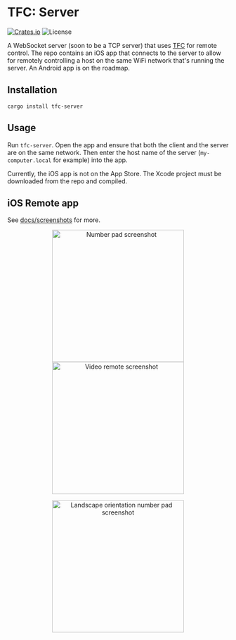 # TFC: Server

[![Crates.io](https://img.shields.io/crates/v/tfc-server)](https://crates.io/crates/tfc-server)
![License](https://img.shields.io/crates/l/tfc-server)

A WebSocket server (soon to be a TCP server) that uses
[TFC](https://crates.io/crates/tfc) for remote control. The repo contains an iOS
app that connects to the server to allow for remotely controlling a host on the
same WiFi network that's running the server. An Android app is on the roadmap.

## Installation

```shell
cargo install tfc-server
```

## Usage

Run `tfc-server`. Open the app and ensure that both the client and the server
are on the same network. Then enter the host name of the server
(`my-computer.local` for example) into the app.

Currently, the iOS app is not on the App Store. The Xcode project must be
downloaded from the repo and compiled.

## iOS Remote app

See
[docs/screenshots](https://github.com/Kerndog73/The-Fat-Controller/tree/master/docs/screenshots)
for more.

<p align="center">
  <img alt="Number pad screenshot" width="300" src="https://github.com/Kerndog73/The-Fat-Controller/raw/master/docs/screenshots/2021-02-04_0.png"/>
  <img alt="Video remote screenshot" width="300" src="https://github.com/Kerndog73/The-Fat-Controller/raw/master/docs/screenshots/2021-02-05_1.png"/>
</p>

<p align="center">
  <img alt="Landscape orientation number pad screenshot" height="300" src="https://github.com/Kerndog73/The-Fat-Controller/raw/master/docs/screenshots/2021-02-04_5.png"/>
</p>
